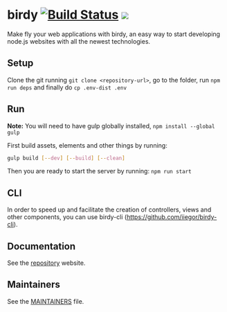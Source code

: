 # birdy [![Build Status](https://travis-ci.org/iiegor/birdy.svg)](https://travis-ci.org/iiegor/birdy) ![](https://david-dm.org/iiegor/birdy.svg)
Make fly your web applications with birdy, an easy way to start developing node.js websites with all the newest technologies.

## Setup
Clone the git running ``git clone <repository-url>``, go to the folder, run ``npm run deps`` and finally do ``cp .env-dist .env``

## Run
**Note:** You will need to have gulp globally installed, ``npm install --global gulp``

First build assets, elements and other things by running:
```sh
gulp build [--dev] [--build] [--clean]
```

Then you are ready to start the server by running: ``npm run start``

## CLI
In order to speed up and facilitate the creation of controllers, views and other components, you can use birdy-cli (https://github.com/iiegor/birdy-cli).

## Documentation
See the [repository](http://iiegor.github.io/birdy) website.

## Maintainers
See the [MAINTAINERS](https://github.com/iiegor/birdy/blob/master/MAINTAINERS) file.
